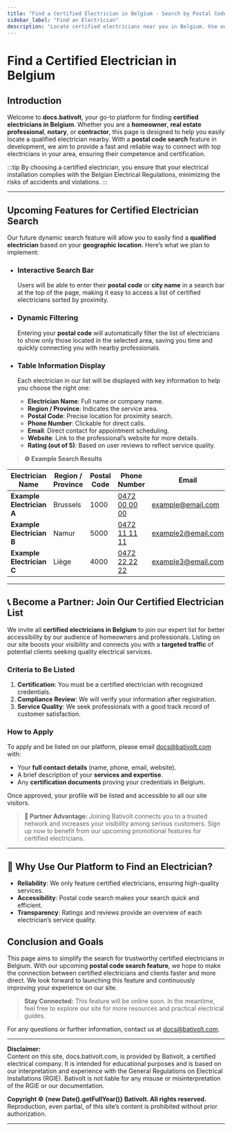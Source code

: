 ```yaml
---
title: "Find a Certified Electrician in Belgium - Search by Postal Code"
sidebar_label: "Find an Electrician"
description: "Locate certified electricians near you in Belgium. Use our postal code search engine to quickly find a qualified professional."
---
```


# Find a Certified Electrician in Belgium

## Introduction

Welcome to **docs.bativolt**, your go-to platform for finding **certified electricians in Belgium**. Whether you are a **homeowner**, **real estate professional**, **notary**, or **contractor**, this page is designed to help you easily locate a qualified electrician nearby. With a **postal code search** feature in development, we aim to provide a fast and reliable way to connect with top electricians in your area, ensuring their competence and certification.

:::tip
By choosing a certified electrician, you ensure that your electrical installation complies with the Belgian Electrical Regulations, minimizing the risks of accidents and violations.
:::

---

## Upcoming Features for Certified Electrician Search

Our future dynamic search feature will allow you to easily find a **qualified electrician** based on your **geographic location**. Here’s what we plan to implement:

- ### Interactive Search Bar
  Users will be able to enter their **postal code** or **city name** in a search bar at the top of the page, making it easy to access a list of certified electricians sorted by proximity.

- ### Dynamic Filtering
  Entering your **postal code** will automatically filter the list of electricians to show only those located in the selected area, saving you time and quickly connecting you with nearby professionals.

- ### Table Information Display
  Each electrician in our list will be displayed with key information to help you choose the right one:

  - **Electrician Name**: Full name or company name.
  - **Region / Province**: Indicates the service area.
  - **Postal Code**: Precise location for proximity search.
  - **Phone Number**: Clickable for direct calls.
  - **Email**: Direct contact for appointment scheduling.
  - **Website**: Link to the professional’s website for more details.
  - **Rating (out of 5)**: Based on user reviews to reflect service quality.

> **⚙️ Example Search Results**

| Electrician Name         | Region / Province | Postal Code | Phone Number         | Email                     | Website                    | Rating |
|--------------------------|-------------------|-------------|----------------------|---------------------------|----------------------------|--------|
| **Example Electrician A** | Brussels          | 1000        | [0472 00 00 00](tel:0472000000) | example@email.com         | [example.com](https://www.example.com) | ⭐⭐⭐⭐☆ |
| **Example Electrician B** | Namur             | 5000        | [0472 11 11 11](tel:0472111111) | example2@email.com        | [example2.com](https://www.example2.com) | ⭐⭐⭐☆☆ |
| **Example Electrician C** | Liège             | 4000        | [0472 22 22 22](tel:0472222222) | example3@email.com        | [example3.com](https://www.example3.com) | ⭐⭐⭐⭐☆ |


---

## 📞 Become a Partner: Join Our Certified Electrician List

We invite all **certified electricians in Belgium** to join our expert list for better accessibility by our audience of homeowners and professionals. Listing on our site boosts your visibility and connects you with a **targeted traffic** of potential clients seeking quality electrical services.

### Criteria to Be Listed

1. **Certification**: You must be a certified electrician with recognized credentials.
2. **Compliance Review**: We will verify your information after registration.
3. **Service Quality**: We seek professionals with a good track record of customer satisfaction.

### How to Apply

To apply and be listed on our platform, please email [docs@bativolt.com](mailto:docs@bativolt.com) with:
- Your **full contact details** (name, phone, email, website).
- A brief description of your **services and expertise**.
- Any **certification documents** proving your credentials in Belgium.

Once approved, your profile will be listed and accessible to all our site visitors.

> **💼 Partner Advantage:** Joining Bativolt connects you to a trusted network and increases your visibility among serious customers. Sign up now to benefit from our upcoming promotional features for certified electricians.

---

## 🔎 Why Use Our Platform to Find an Electrician?

- **Reliability**: We only feature certified electricians, ensuring high-quality services.
- **Accessibility**: Postal code search makes your search quick and efficient.
- **Transparency**: Ratings and reviews provide an overview of each electrician’s service quality.

## Conclusion and Goals

This page aims to simplify the search for trustworthy certified electricians in Belgium. With our upcoming **postal code search feature**, we hope to make the connection between certified electricians and clients faster and more direct. We look forward to launching this feature and continuously improving your experience on our site.

> **Stay Connected:** This feature will be online soon. In the meantime, feel free to explore our site for more resources and practical electrical guides.

For any questions or further information, contact us at [docs@bativolt.com](mailto:docs@bativolt.com).

---

**Disclaimer:**  
Content on this site, docs.bativolt.com, is provided by Bativolt, a certified electrical company. It is intended for educational purposes and is based on our interpretation and experience with the General Regulations on Electrical Installations (RGIE). Bativolt is not liable for any misuse or misinterpretation of the RGIE or our documentation.

**Copyright © {new Date().getFullYear()} Bativolt. All rights reserved.**  
Reproduction, even partial, of this site’s content is prohibited without prior authorization.

---
